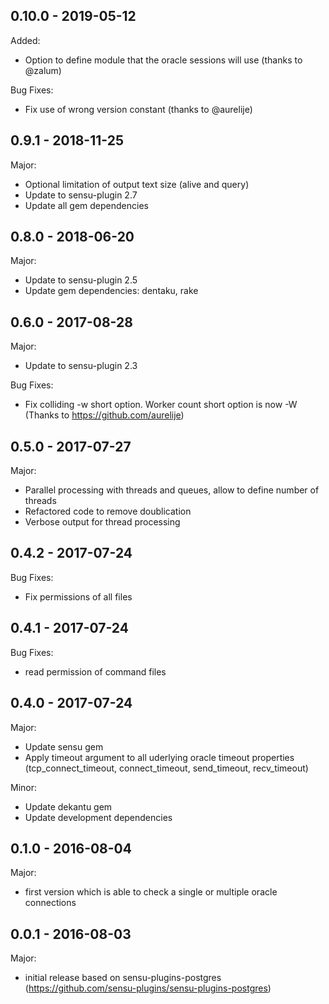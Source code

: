 ## 0.10.0 - 2019-05-12

Added:
- Option to define module that the oracle sessions will use (thanks to @zalum)

Bug Fixes:
- Fix use of wrong version constant (thanks to @aurelije)

## 0.9.1 - 2018-11-25

Major:
- Optional limitation of output text size (alive and query)
- Update to sensu-plugin 2.7
- Update all gem dependencies

## 0.8.0 - 2018-06-20

Major:
- Update to sensu-plugin 2.5
- Update gem dependencies: dentaku, rake

## 0.6.0 - 2017-08-28

Major:
- Update to sensu-plugin 2.3

Bug Fixes:
- Fix colliding -w short option. Worker count short option is now -W (Thanks to https://github.com/aurelije)

## 0.5.0 - 2017-07-27

Major:
- Parallel processing with threads and queues, allow to define number of threads
- Refactored code to remove doublication
- Verbose output for thread processing

## 0.4.2 - 2017-07-24

Bug Fixes:
- Fix permissions of all files

## 0.4.1 - 2017-07-24

Bug Fixes:
- read permission of command files

## 0.4.0 - 2017-07-24

Major:
- Update sensu gem
- Apply timeout argument to all uderlying oracle timeout properties (tcp_connect_timeout, connect_timeout, send_timeout, recv_timeout)

Minor:
- Update dekantu gem
- Update development dependencies


## 0.1.0 - 2016-08-04

Major:
- first version which is able to check a single or multiple oracle connections

## 0.0.1 - 2016-08-03

Major:
- initial release based on sensu-plugins-postgres (https://github.com/sensu-plugins/sensu-plugins-postgres)
